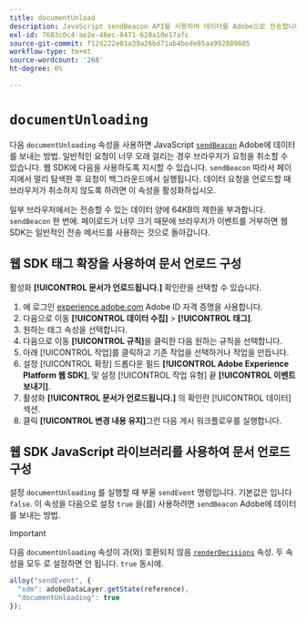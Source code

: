```yaml
---
title: documentUnload
description: JavaScript sendBeacon API를 사용하여 데이터를 Adobe으로 전송합니다.
exl-id: 7683c0c4-ae2e-46ec-8471-628a10e17afc
source-git-commit: f12d222e81a39a26bd71ab4bede05aa992889605
workflow-type: tm+mt
source-wordcount: '268'
ht-degree: 0%

---
```


# `documentUnloading`

다음 `documentUnloading` 속성을 사용하면 JavaScript [`sendBeacon`](https://developer.mozilla.org/en-US/docs/Web/API/Navigator/sendBeacon) Adobe에 데이터를 보내는 방법. 일반적인 요청이 너무 오래 걸리는 경우 브라우저가 요청을 취소할 수 있습니다. 웹 SDK에 다음을 사용하도록 지시할 수 있습니다. `sendBeacon` 따라서 페이지에서 멀리 탐색한 후 요청이 백그라운드에서 실행됩니다. 데이터 요청을 언로드할 때 브라우저가 취소하지 않도록 하려면 이 속성을 활성화하십시오.

일부 브라우저에서는 전송할 수 있는 데이터 양에 64KB의 제한을 부과합니다. `sendBeacon` 한 번에. 페이로드가 너무 크기 때문에 브라우저가 이벤트를 거부하면 웹 SDK는 일반적인 전송 메서드를 사용하는 것으로 돌아갑니다.

## 웹 SDK 태그 확장을 사용하여 문서 언로드 구성

활성화 **[!UICONTROL 문서가 언로드됩니다.]** 확인란을 선택할 수 있습니다.

1. 에 로그인 [experience.adobe.com](https://experience.adobe.com) Adobe ID 자격 증명을 사용합니다.
1. 다음으로 이동 **[!UICONTROL 데이터 수집]** > **[!UICONTROL 태그]**.
1. 원하는 태그 속성을 선택합니다.
1. 다음으로 이동 **[!UICONTROL 규칙]**&#x200B;을 클릭한 다음 원하는 규칙을 선택합니다.
1. 아래 [!UICONTROL 작업]를 클릭하고 기존 작업을 선택하거나 작업을 만듭니다.
1. 설정 [!UICONTROL 확장] 드롭다운 필드 **[!UICONTROL Adobe Experience Platform 웹 SDK]**, 및 설정 [!UICONTROL 작업 유형] 끝 **[!UICONTROL 이벤트 보내기]**.
1. 활성화 **[!UICONTROL 문서가 언로드됩니다.]** 의 확인란 [!UICONTROL 데이터] 섹션.
1. 클릭 **[!UICONTROL 변경 내용 유지]**&#x200B;그런 다음 게시 워크플로우를 실행합니다.

## 웹 SDK JavaScript 라이브러리를 사용하여 문서 언로드 구성

설정 `documentUnloading` 를 실행할 때 부울 `sendEvent` 명령입니다. 기본값은 입니다 `false`. 이 속성을 다음으로 설정 `true` 을(를) 사용하려면 `sendBeacon` Adobe에 데이터를 보내는 방법.

>[!IMPORTANT]
>
>다음 `documentUnloading` 속성이 과(와) 호환되지 않음 [`renderDecisions`](renderdecisions.md) 속성. 두 속성을 모두 로 설정하면 안 됩니다. `true` 동시에.

```js
alloy("sendEvent", {
  "xdm": adobeDataLayer.getState(reference),
  "documentUnloading": true
});
```
